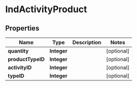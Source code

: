 
# IndActivityProduct

## Properties
Name | Type | Description | Notes
------------ | ------------- | ------------- | -------------
**quantity** | **Integer** |  |  [optional]
**productTypeID** | **Integer** |  |  [optional]
**activityID** | **Integer** |  |  [optional]
**typeID** | **Integer** |  |  [optional]



